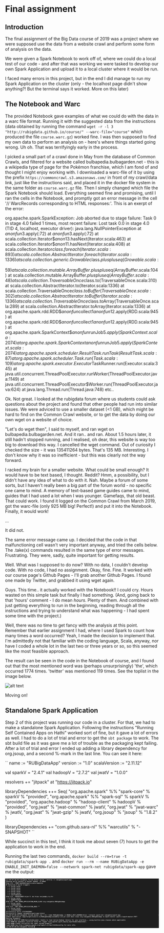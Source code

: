 
# Final assignment

## Introduction
The final assignment of the Big Data course of 2019 was a project where we were supposed use the data from a website crawl and perform some form of analysis on the data.

We were given a Spark Notebook to work off of, where we could do a local test of our code - and after that was working we were tasked to develop our own Spark Application and upload it to a local cluster where it would be run.

I faced many errors in this project, but in the end I did manage to run my Spark Application on the cluster (only - the localhost page didn't show anything?! But the terminal says it worked. More on this later)

## The Notebook and Warc
The provided Notebook gave examples of what we could do with the data in a warc file format. Running it with the suggested data from the instructions (data obtained by running the command `wget -r -l 3 "http://rubigdata.github.io/course/" --warc-file="course"` which produced the file `course.warc.gz`) worked fine. I was then supposed to find my own data to perform an analysis on - here's where things started going wrong. Uh oh. That was terrifyingly early in the process.

I picked a small part of a crawl done in May from the database of Common Crawls, and filtered for a website called bulbapedia.bulbagarden.net - this is a wikipedia type of page for the Pokémon franchise, which I am fond of and thought I might enjoy working with. I downloaded a warc-file of it by using the prefix `https://commoncrawl.s3.amazonaws.com/` in front of my crawl/data link, just like the instructions said, and placed it in the docker file system in the same folder as `course.warc.gz` file. Then I simply changed which file the Spark Notebook should load. Everything seemed fine and promising, until I ran the cells in the Notebook, and promptly got an error message in the cell '// WarcRecords corresponding to HTML responses:'. This is an exerpt of the error:

org.apache.spark.SparkException: Job aborted due to stage failure: Task 0 in stage 4.0 failed 1 times, most recent failure: Lost task 0.0 in stage 4.0 (TID 4, localhost, executor driver): java.lang.NullPointerException
	at $anonfun$3.apply(<console>:72)
	at $anonfun$3.apply(<console>:72)
	at scala.collection.Iterator$$anon$13.hasNext(Iterator.scala:463)
	at scala.collection.Iterator$$anon$11.hasNext(Iterator.scala:408)
	at scala.collection.Iterator$class.foreach(Iterator.scala:893)
	at scala.collection.AbstractIterator.foreach(Iterator.scala:1336)
	at scala.collection.generic.Growable$class.$plus$plus$eq(Growable.scala:59)
	at scala.collection.mutable.ArrayBuffer.$plus$plus$eq(ArrayBuffer.scala:104)
	at scala.collection.mutable.ArrayBuffer.$plus$plus$eq(ArrayBuffer.scala:48)
	at scala.collection.TraversableOnce$class.to(TraversableOnce.scala:310)
	at scala.collection.AbstractIterator.to(Iterator.scala:1336)
	at scala.collection.TraversableOnce$class.toBuffer(TraversableOnce.scala:302)
	at scala.collection.AbstractIterator.toBuffer(Iterator.scala:1336)
	at scala.collection.TraversableOnce$class.toArray(TraversableOnce.scala:289)
	at scala.collection.AbstractIterator.toArray(Iterator.scala:1336)
	at org.apache.spark.rdd.RDD$$anonfun$collect$1$$anonfun$12.apply(RDD.scala:945)
	at org.apache.spark.rdd.RDD$$anonfun$collect$1$$anonfun$12.apply(RDD.scala:945)
	at org.apache.spark.SparkContext$$anonfun$runJob$5.apply(SparkContext.scala:2074)
	at org.apache.spark.SparkContext$$anonfun$runJob$5.apply(SparkContext.scala:2074)
	at org.apache.spark.scheduler.ResultTask.runTask(ResultTask.scala:87)
	at org.apache.spark.scheduler.Task.run(Task.scala:109)
	at org.apache.spark.executor.Executor$TaskRunner.run(Executor.scala:345)
	at java.util.concurrent.ThreadPoolExecutor.runWorker(ThreadPoolExecutor.java:1149)
	at java.util.concurrent.ThreadPoolExecutor$Worker.run(ThreadPoolExecutor.java:624)
	at java.lang.Thread.run(Thread.java:748)
    etc..

Ok. Not great. I looked at the rubigdata forum where us students could ask questions about the project and found that other people had run into similar issues. We were adviced to use a smaller dataset (<1 GB), which might be hard to find on the Common Crawl website, or to get the data by doing our own wget on a website of choice.

"Let's do wget then", I said to myself, and ran wget on bulbapedia.bulbagarden.net. And it ran.. and ran. About 1.5 hours later, it still hadn't stopped running, and I realised, oh dear, this website is way too big to download this way. I cancelled the wget command. Out of curiosity I checked the size - it was 135411264 bytes. That's 135 MB. Interesting. I don't know why it was so inefficient - but this was clearly not the way forward.

I racked my brain for a smaller website. What could be small enough? It would have to be text based, I thought. Reddit? Hmm, a possibility, but I didn't have any idea of what to do with it. Nah. Maybe a forum of some sorts, but I haven't really been a big part of the forum world - no specific one came to mind.
A memory of text-based game guides came to mind, guides that I had used a lot when I was younger. Gamefaqs, that old beast. That could work. I found it logged on the Common Crawl from March 2019, got the warc-file (only 925 MB big! Perfect!) and put it into the Notebook. Finally, it would work!

...

It did not.

The same error message came up. I decided that the code in that malfunctioning cell wasn't very important anyway, and tried the cells below. The .take(x) commands resulted in the same type of error messages. Frustrating. They were, sadly, quite important for getting results.

Well. What was I supposed to do now? With no data, I couldn't develop code. With no code, I had no assignment. Okay, fine. Fine. It worked with our course page's Github Pages - I'll grab another Github Pages. I found one made by Twitter, and grabbed it using wget again. 

Guys. This time.. it actually worked with the Notebook!! I could cry. Hours wasted on this simple task but finally I had something. (And, going back to that 'hours' comment - I do mean *hours*. Plenty of them. And combined with just getting everything to run in the beginning, reading through all the instructions and trying to understand what was happening - I had spent some time with the project.)

Well, there was no time to get fancy with the analysis at this point. Remember that earlier assignment I had, where I used Spark to count how many times a word occurred? Yeah, I made the decision to implement that. I'm admittedly not that familiar with the coding language, Scala, anyway, nor have I coded a whole lot in the last two or three years or so, so this seemed like the most feasible approach.

The result can be seen in the code in the Notebook of course, and I found out that the most mentioned word was (perhaps unsurprisingly) 'the', which occurred 1774 times. 'twitter' was mentioned 119 times. See the toplist in the image below.

![alt text](toplist.png "The top 15 most used words")

Moving on!


## Standalone Spark Application
Step 2 of this project was running our code in a cluster. For that, we had to make a standalone Spark Application. Following the instructions "Running Self Contained Apps on Hathi" worked sort of fine, but it gave a lot of errors as well. I had to do a lot of trial and error to get the `sbt package` to work. The sbt build file as it was gave me a lot of trouble as the packaging kept failing. After a lot of trial and error I ended up adding a library dependency for org.jsoup, and a second %-mark in the last line. You can see it here:

``
name            := "RUBigDataApp"
version         := "1.0"
scalaVersion    := "2.11.12"

val sparkV      = "2.4.1"
val hadoopV     = "2.7.2"
val jwatV       = "1.0.0"

resolvers += "jitpack" at "https://jitpack.io"

libraryDependencies ++= Seq(
  "org.apache.spark" %% "spark-core" % sparkV % "provided",
  "org.apache.spark" %% "spark-sql"  % sparkV % "provided",
  "org.apache.hadoop" %  "hadoop-client" % hadoopV % "provided",
  "org.jwat"          % "jwat-common"    % jwatV,
  "org.jwat"          % "jwat-warc"      % jwatV,
  "org.jwat"          % "jwat-gzip"      % jwatV,
  "org.jsoup"         % "jsoup"          % "1.8.2"
)

libraryDependencies += "com.github.sara-nl" %% "warcutils" % "-SNAPSHOT"
``

While succinct in this text, I think it took me about seven (7) hours to get the application to work in the end.

Running the last two commands, `docker build --rm=true -t rubigdata/spark-app .` and `docker run --rm --name RUBigDataApp -e ENABLE_INIT_DAEMON=false --network spark-net rubigdata/spark-app` gave me the output:

![alt text](lasttwo.png "Success!")


